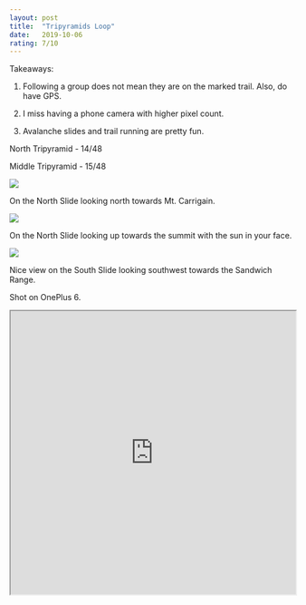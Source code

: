 ```yaml
---
layout: post
title:  "Tripyramids Loop"
date:   2019-10-06
rating: 7/10
---
```


Takeaways:

1. Following a group does not mean they are on the marked trail. Also, do have GPS.

2. I miss having a phone camera with higher pixel count.

3. Avalanche slides and trail running are pretty fun.

North Tripyramid - 14/48

Middle Tripyramid - 15/48

![](../../../images/northSlide.jpg)

On the North Slide looking north towards Mt. Carrigain.



![](../../../images/northSlide2.jpg)

On the North Slide looking up towards the summit with the sun in your face.



![](../../../images/southSlide.jpg)

Nice view on the South Slide looking southwest towards the Sandwich Range.

Shot on OnePlus 6.

<iframe width="100%" height="500px" src="https://caltopo.com/m/DJ8T"></iframe>
